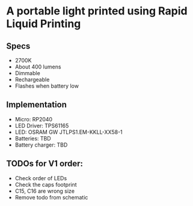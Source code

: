 # A portable light printed using Rapid Liquid Printing

## Specs

- 2700K
- About 400 lumens
- Dimmable
- Rechargeable
- Flashes when battery low

## Implementation

- Micro: RP2040
- LED Driver: TPS61165
- LED: OSRAM GW JTLPS1.EM-KKLL-XX58-1
- Batteries: TBD
- Battery charger: TBD

## TODOs for V1 order:

- Check order of LEDs
- Check the caps footprint
- C15, C16 are wrong size
- Remove todo from schematic